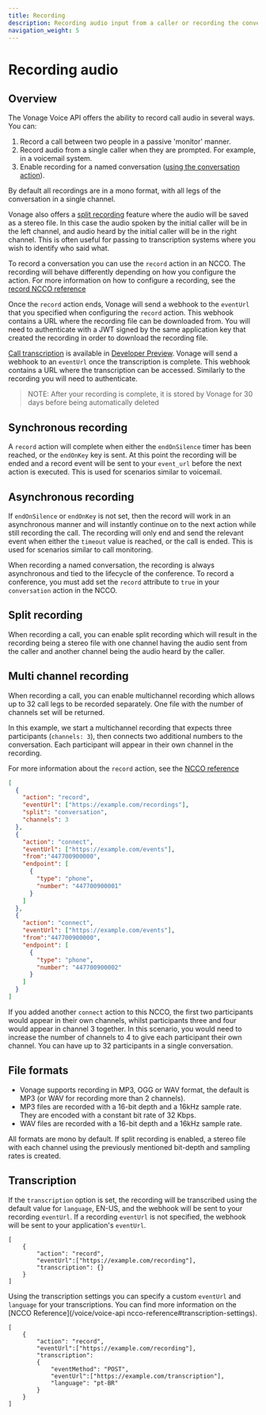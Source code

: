 ```yaml
---
title: Recording
description: Recording audio input from a caller or recording the conversation between two callers.
navigation_weight: 5
---
```


# Recording audio

## Overview

The Vonage Voice API offers the ability to record call audio in several ways. You can:

1. Record a call between two people in a passive 'monitor' manner.
2. Record audio from a single caller when they are prompted. For example, in a voicemail system.
3. Enable recording for a named conversation ([using the conversation action](/voice/voice-api/ncco-reference#conversation)).

By default all recordings are in a mono format, with all legs of the conversation in a single channel.

Vonage also offers a [split recording](#split-recording) feature where the audio will be saved as a stereo file. In this case the audio spoken by the initial caller will be in the left channel, and audio heard by the initial caller will be in the right channel. This is often useful for passing to transcription systems where you wish to identify who said what.

To record a conversation you can use the `record` action in an NCCO. The recording will behave differently depending on how you configure the action. For more information on how to configure a recording, see the [record NCCO reference](/voice/voice-api/ncco-reference#record)

Once the `record` action ends, Vonage will send a webhook to the `eventUrl` that you specified when configuring the `record` action. This webhook contains a URL where the recording file can be downloaded from. You will need to authenticate with a JWT signed by the same application key that created the recording in order to download the recording file.

[Call transcription](/voice/voice-api/guides/recording#transcription) is available in [Developer Preview](/product-lifecycle/dev-preview). Vonage will send a webhook to an `eventUrl` once the transcription is complete. This webhook contains a URL where the transcription can be accessed. Similarly to the recording you will need to authenticate.

> NOTE: After your recording is complete, it is stored by Vonage for 30 days before being automatically deleted

## Synchronous recording

A `record` action will complete when either the `endOnSilence` timer has been reached, or the `endOnKey` key is sent. At this point the recording will be ended and a record event will be sent to your `event_url` before the next action is executed. This is used for scenarios similar to voicemail.

## Asynchronous recording

If `endOnSilence` or `endOnKey` is not set, then the record will work in an asynchronous manner and will instantly continue on to the next action while still recording the call. The recording will only end and send the relevant event when either the `timeout` value is reached, or the call is ended. This is used for scenarios similar to call monitoring.

When recording a named conversation, the recording is always asynchronous and tied to the lifecycle of the conference. To record a conference, you must add set the `record` attribute to `true` in your `conversation` action in the NCCO.

## Split recording

When recording a call, you can enable split recording which will result in the recording being a stereo file with one channel having the audio sent from the caller and another channel being the audio heard by the caller.

## Multi channel recording

When recording a call, you can enable multichannel recording which allows up to 32 call legs to be recorded separately. One file with the number of channels set will be returned.

In this example, we start a multichannel recording that expects three participants (`channels: 3`), then connects two additional numbers to the conversation. Each participant will appear in their own channel in the recording.

For more information about the `record` action, see the [NCCO reference](/voice/voice-api/ncco-reference#record)

```json
[
  {
    "action": "record",
    "eventUrl": ["https://example.com/recordings"],
    "split": "conversation",
    "channels": 3
  },
  {
    "action": "connect",
    "eventUrl": ["https://example.com/events"],
    "from":"447700900000",
    "endpoint": [
      {
        "type": "phone",
        "number": "447700900001"
      }
    ]
  },
  {
    "action": "connect",
    "eventUrl": ["https://example.com/events"],
    "from":"447700900000",
    "endpoint": [
      {
        "type": "phone",
        "number": "447700900002"
      }
    ]
  }
]
```

If you added another `connect` action to this NCCO, the first two participants would appear in their own channels, whilst participants three and four would appear in channel 3 together. In this scenario, you would need to increase the number of channels to 4 to give each participant their own channel. You can have up to 32 participants in a single conversation.

## File formats

* Vonage supports recording in MP3, OGG or WAV format, the default is MP3 (or WAV for recording more than 2 channels).
* MP3 files are recorded with a 16-bit depth and a 16kHz sample rate. They are encoded with a constant bit rate of 32 Kbps.
* WAV files are recorded with a 16-bit depth and a 16kHz sample rate.

All formats are mono by default. If split recording is enabled, a stereo file with each channel using the previously mentioned bit-depth and sampling rates is created.

## Transcription

If the `transcription` option is set, the recording will be transcribed using the default value for `language`, EN-US, and the webhook will be sent to your recording `eventUrl`. If a recording `eventUrl` is not specified, the webhook will be sent to your application's `eventUrl`.

```
[
    {
        "action": "record",
        "eventUrl":["https://example.com/recording"],
        "transcription": {}
    }
]
```

Using the transcription settings you can specify a custom `eventUrl` and `language` for your transcriptions. You can find more information on the [NCCO Reference](/voice/voice-api ncco-reference#transcription-settings).

```
[
    {
        "action": "record",
        "eventUrl":["https://example.com/recording"],
        "transcription":
        {
            "eventMethod": "POST",
            "eventUrl":["https://example.com/transcription"],
            "language": "pt-BR"
        }
    }
]
```